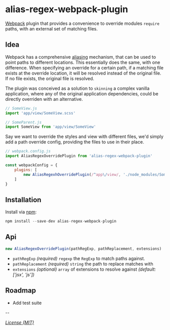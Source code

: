 # alias-regex-webpack-plugin

[Webpack](http://webpack.github.io) plugin that provides a convenience to override modules `require` paths, with an external set of matching files.

## Idea

Webpack has a comprehensive [aliasing](http://webpack.github.io/docs/configuration.html#resolve-alias) mechanism, that can be used to point paths to different locations.  This essentially does the same, with one difference.  When specifying an override for a certain path, if a matching file exists at the override location, it will be resolved instead of the original file.  If no file exists, the original file is resolved.

The plugin was conceived as a solution to `skinning` a complex vanilla application, where any of the original application dependencies, could be directly overriden with an alternative.  

``` js
// SomeView.js  
import 'app/view/SomeView.scss'

// SomeParent.js  
import SomeView from 'app/view/SomeView'
```

Say we want to override the styles and view with different files, we'd simply add a path override config, providing the files to use in their place.

``` js
// webpack.config.js
import AliasRegexOverridePlugin from 'alias-regex-webpack-plugin'

const webpackConfig = {
    plugins: [
        new AliasRegexhOverridePlugin(/^app\/view/, './node_modules/SomeExternalSkin/src')
    ]
}

```

## Installation

Install via [npm](https://www.npmjs.com/package/alias-regex-webpack-plugin):

``` js
npm install --save-dev alias-regex-webpack-plugin
```

## Api

``` js
new AliasRegexOverridePlugin(pathRegExp, pathReplacement, extensions)
```

* `pathRegExp` _(required)_ `regexp` the `RegExp` to match paths against.  
* `pathReplacement` _(required)_ `string` the path to replace matches with
* `extensions` _(optional)_ `array` of extensions to resolve against _(default: ['jsx', 'js'])_

## Roadmap

* Add test suite

--

[_License (MIT)_](https://github.com/thaerlabs/alias-regex-webpack-plugin/blob/master/docs/LICENSE.md)
